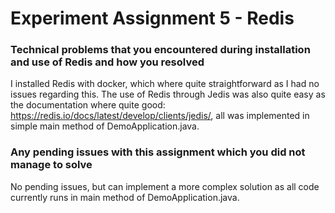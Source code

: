 # Experiment Assignment 5 - Redis

### Technical problems that you encountered during installation and use of Redis and how you resolved

I installed Redis with docker, which where quite straightforward as I had no issues regarding this. The use of Redis through Jedis was also quite easy as the documentation where quite good: https://redis.io/docs/latest/develop/clients/jedis/, all was implemented in simple main method of DemoApplication.java.

### Any pending issues with this assignment which you did not manage to solve

No pending issues, but can implement a more complex solution as all code currently runs in main method of DemoApplication.java.
